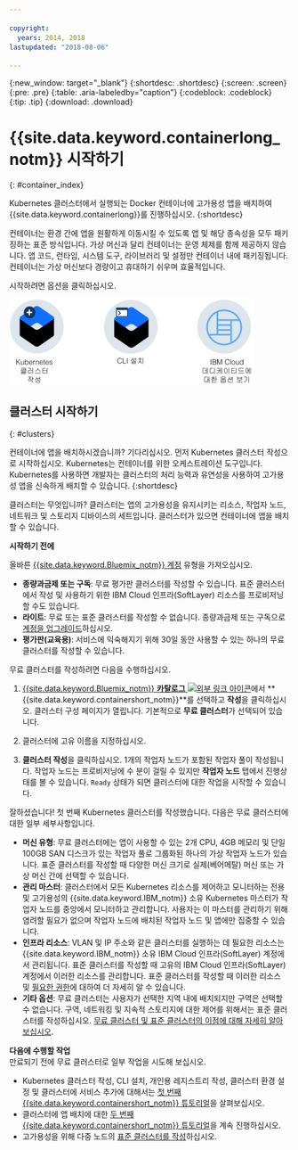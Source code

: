 ```yaml
---

copyright:
  years: 2014, 2018
lastupdated: "2018-08-06"

---
```


{:new_window: target="_blank"}
{:shortdesc: .shortdesc}
{:screen: .screen}
{:pre: .pre}
{:table: .aria-labeledby="caption"}
{:codeblock: .codeblock}
{:tip: .tip}
{:download: .download}



# {{site.data.keyword.containerlong_notm}} 시작하기
{: #container_index}

Kubernetes 클러스터에서 실행되는 Docker 컨테이너에 고가용성 앱을 배치하여 {{site.data.keyword.containerlong}}를 진행하십시오.
{:shortdesc}

컨테이너는 환경 간에 앱을 원활하게 이동시킬 수 있도록 앱 및 해당 종속성을 모두 패키징하는 표준 방식입니다.  가상 머신과 달리 컨테이너는 운영 체제를 함께 제공하지 않습니다. 앱 코드, 런타임, 시스템 도구, 라이브러리 및 설정만 컨테이너 내에 패키징됩니다. 컨테이너는 가상 머신보다 경량이고 휴대하기 쉬우며 효율적입니다.


시작하려면 옵션을 클릭하십시오.

<img usemap="#home_map" border="0" class="image" id="image_ztx_crb_f1b" src="images/cs_public_dedicated_options.png" width="440" alt="{{site.data.keyword.containershort_notm}}를 빠르게 시작하려면 아이콘을 클릭하십시오. {{site.data.keyword.Bluemix_dedicated_notm}}에서 이 아이콘을 클릭하면 옵션이 표시됩니다. " style="width:440px;" />
<map name="home_map" id="home_map">
<area href="#clusters" alt="{{site.data.keyword.Bluemix_notm}}에서 Kubernetes 클러스터 시작하기" title="{{site.data.keyword.Bluemix_notm}}에서 Kubernetes 클러스터 시작하기" shape="rect" coords="-7, -8, 108, 211" />
<area href="cs_cli_install.html" alt="CLI를 설치하십시오." title="CLI를 설치하십시오." shape="rect" coords="155, -1, 289, 210" />
<area href="cs_dedicated.html#dedicated_environment" alt="{{site.data.keyword.Bluemix_dedicated_notm}} 클라우드 환경" title="{{site.data.keyword.Bluemix_notm}} 클라우드 환경" shape="rect" coords="326, -10, 448, 218" />
</map>


## 클러스터 시작하기
{: #clusters}

컨테이너에 앱을 배치하시겠습니까? 기다리십시오. 먼저 Kubernetes 클러스터 작성으로 시작하십시오. Kubernetes는 컨테이너를 위한 오케스트레이션 도구입니다. Kubernetes를 사용하면 개발자는 클러스터의 처리 능력과 유연성을 사용하여 고가용성 앱을 신속하게 배치할 수 있습니다.
{:shortdesc}

클러스터는 무엇입니까? 클러스터는 앱의 고가용성을 유지시키는 리소스, 작업자 노드, 네트워크 및 스토리지 디바이스의 세트입니다. 클러스터가 있으면 컨테이너에 앱을 배치할 수 있습니다.

**시작하기 전에**

올바른 [{{site.data.keyword.Bluemix_notm}} 계정](https://console.bluemix.net/registration/) 유형을 가져오십시오. 
* **종량과금제 또는 구독**: 무료 평가판 클러스터를 작성할 수 있습니다. 표준 클러스터에서 작성 및 사용하기 위한 IBM Cloud 인프라(SoftLayer) 리소스를 프로비저닝할 수도 있습니다. 
* **라이트**: 무료 또는 표준 클러스터를 작성할 수 없습니다. 종량과금제 또는 구독으로 [계정을 업그레이드](/docs/account/account_faq.html#changeacct)하십시오. 
* **평가판(교육용)**: 서비스에 익숙해지기 위해 30일 동안 사용할 수 있는 하나의 무료 클러스터를 작성할 수 있습니다. 

무료 클러스터를 작성하려면 다음을 수행하십시오.

1.  [{{site.data.keyword.Bluemix_notm}} **카탈로그** ![외부 링크 아이콘](../icons/launch-glyph.svg "외부 링크 아이콘")](https://console.bluemix.net/catalog/?category=containers)에서 **{{site.data.keyword.containershort_notm}}**를 선택하고 **작성**을 클릭하십시오. 클러스터 구성 페이지가 열립니다. 기본적으로 **무료 클러스터**가 선택되어 있습니다.

2. 클러스터에 고유 이름을 지정하십시오.

3.  **클러스터 작성**을 클릭하십시오. 1개의 작업자 노드가 포함된 작업자 풀이 작성됩니다. 작업자 노드는 프로비저닝에 수 분이 걸릴 수 있지만 **작업자 노드** 탭에서 진행상태를 볼 수 있습니다. `Ready` 상태가 되면 클러스터에 대한 작업을 시작할 수 있습니다.

잘하셨습니다! 첫 번째 Kubernetes 클러스터를 작성했습니다. 다음은 무료 클러스터에 대한 일부 세부사항입니다.

*   **머신 유형**: 무료 클러스터에는 앱이 사용할 수 있는 2개 CPU, 4GB 메모리 및 단일 100GB SAN 디스크가 있는 작업자 풀로 그룹화된 하나의 가상 작업자 노드가 있습니다. 표준 클러스터를 작성할 때 다양한 머신 크기로 실제(베어메탈) 머신 또는 가상 머신 간에 선택할 수 있습니다.
*   **관리 마스터**: 클러스터에서 모든 Kubernetes 리소스를 제어하고 모니터하는 전용 및 고가용성의 {{site.data.keyword.IBM_notm}} 소유 Kubernetes 마스터가 작업자 노드를 중앙에서 모니터하고 관리합니다. 사용자는 이 마스터를 관리하기 위해 염려할 필요가 없으며 작업자 노드에 배치된 작업자 노드 및 앱에만 집중할 수 있습니다.
*   **인프라 리소스**: VLAN 및 IP 주소와 같은 클러스터를 실행하는 데 필요한 리소스는 {{site.data.keyword.IBM_notm}} 소유 IBM Cloud 인프라(SoftLayer) 계정에서 관리됩니다. 표준 클러스터를 작성할 때 고유의 IBM Cloud 인프라(SoftLayer) 계정에서 이러한 리소스를 관리합니다. 표준 클러스터를 작성할 때 이러한 리소스 및 [필요한 권한](cs_users.html#infra_access)에 대하여 더 자세히 알 수 있습니다.
*   **기타 옵션**: 무료 클러스터는 사용자가 선택한 지역 내에 배치되지만 구역은 선택할 수 없습니다. 구역, 네트워킹 및 지속적 스토리지에 대한 제어를 위해서는 표준 클러스터를 작성하십시오. [무료 클러스터 및 표준 클러스터의 이점에 대해 자세히 알아보십시오](cs_why.html#cluster_types).


**다음에 수행할 작업**</br>
만료되기 전에 무료 클러스터로 일부 작업을 시도해 보십시오. 

* Kubernetes 클러스터 작성, CLI 설치, 개인용 레지스트리 작성, 클러스터 환경 설정 및 클러스터에 서비스 추가에 대해서는 [첫 번째 {{site.data.keyword.containershort_notm}} 튜토리얼](cs_tutorials.html#cs_cluster_tutorial)을 살펴보십시오. 
* 클러스터에 앱 배치에 대한 [두 번째 {{site.data.keyword.containershort_notm}} 튜토리얼](cs_tutorials_apps.html#cs_apps_tutorial)을 계속 진행하십시오. 
* 고가용성을 위해 다중 노드의 [표준 클러스터를 작성](cs_clusters.html#clusters_ui)하십시오. 


